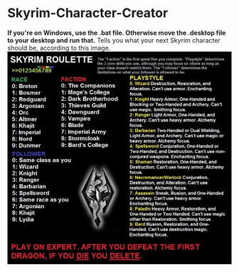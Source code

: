 # Skyrim-Character-Creator
**If you're on Windows, use the .bat file. Otherwise move the .desktop file to your desktop and run that.**
Tells you what your next Skyrim character should be, according to this image.
![alt text](resources/skyrim.jpg)
